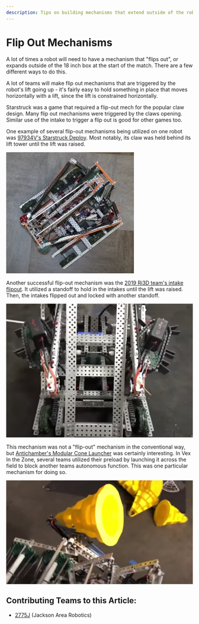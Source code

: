 ```yaml
---
description: Tips on building mechanisms that extend outside of the robot's starting size.
---
```


# Flip Out Mechanisms

A lot of times a robot will need to have a mechanism that "flips out", or expands outside of the 18 inch box at the start of the match. There are a few different ways to do this.

A lot of teams will make flip out mechanisms that are triggered by the robot's lift going up - it's fairly easy to hold something in place that moves horizontally with a lift, since the lift is constrained horizontally.

Starstruck was a game that required a flip-out mech for the popular claw design. Many flip out mechanisms were triggered by the claws opening. Similar use of the intake to trigger a flip out is good for other games too.

One example of several flip-out mechanisms being utilized on one robot was [97934V's Starstruck Deploy](https://www.youtube.com/watch?v=u9XEYpPA-H4). Most notably, its claw was held behind its lift tower until the lift was raised.

![97934V's Starstruck Deploy](<../.gitbook/assets/97934V's Starstruck Deploy.png>)

Another successful flip-out mechanism was the [2019 Ri3D team's intake flipout](https://youtu.be/BC4ZlIcBB7I?t=145). It utilized a standoff to hold in the intakes until the lift was raised. Then, the intakes flipped out and locked with another standoff.

![2019 SoCal RI3D Intake Flipout](<../.gitbook/assets/Ben's Intake Flipout.png>)

This mechanism was not a "flip-out" mechanism in the conventional way, but [Antichamber's Modular Cone Launcher](https://www.youtube.com/watch?v=zHS9VIAxNNM) was certainly interesting. In Vex In the Zone, several teams utilized their preload by launching it across the field to block another teams autonomous function. This was one particular mechanism for doing so.

![Antichamber's Modular Cone Launcher](<../.gitbook/assets/antichambers-modular-cone-launcher (2) (2) (1).png>)

## Contributing Teams to this Article:

* [2775J](https://www.youtube.com/channel/UCxpfFq6ShDvgmU9P4y6rc\_Q?view\_as=subscriber) (Jackson Area Robotics)

